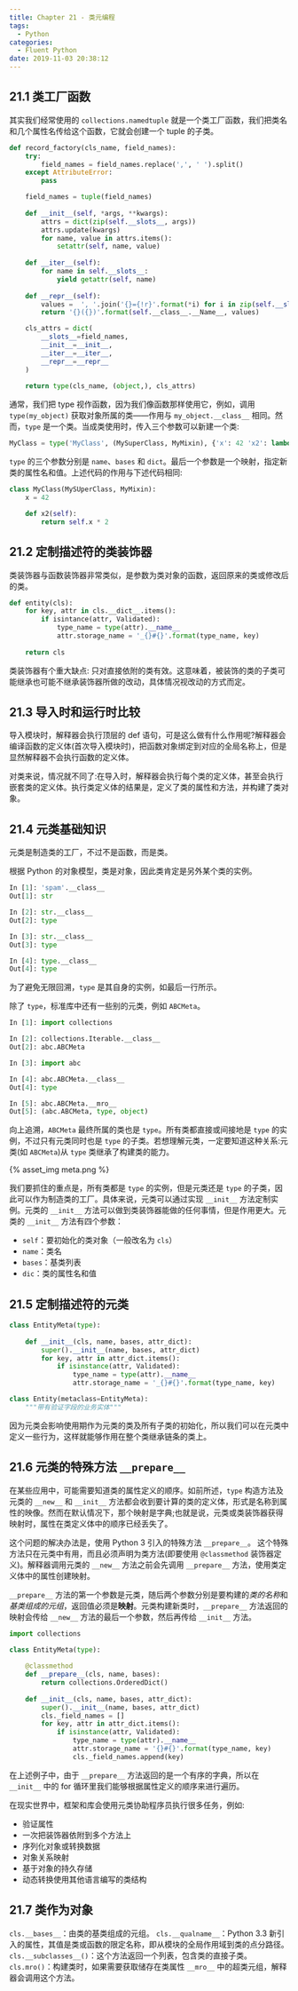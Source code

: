 ```yaml
---
title: Chapter 21 - 类元编程
tags:
  - Python
categories:
  - Fluent Python
date: 2019-11-03 20:38:12
---
```



## 21.1 类工厂函数

其实我们经常使用的 `collections.namedtuple` 就是一个类工厂函数，我们把类名和几个属性名传给这个函数，它就会创建一个 tuple 的子类。

```python
def record_factory(cls_name, field_names):
    try:
        field_names = field_names.replace(',', ' ').split()
    except AttributeError:
        pass

    field_names = tuple(field_names)
    
    def __init__(self, *args, **kwargs):
        attrs = dict(zip(self.__slots__, args))
        attrs.update(kwargs)
        for name, value in attrs.items():
            setattr(self, name, value)
    
    def __iter__(self):
        for name in self.__slots__:
            yield getattr(self, name)
    
    def __repr__(self):
        values =  ', '.join('{}={!r}'.format(*i) for i in zip(self.__slots__, self))
        return '{}({})'.format(self.__class__.__Name__, values)

    cls_attrs = dict(
        __slots__=field_names,
        __init__=__init__,
        __iter__=__iter__,
        __repr__=__repr__
    )
    
    return type(cls_name, (object,), cls_attrs)
```

通常，我们把 type 视作函数，因为我们像函数那样使用它，例如，调用 `type(my_object)` 获取对象所属的类——作用与 `my_object.__class__` 相同。然而，`type` 是一个类。当成类使用时，传入三个参数可以新建一个类:

```python
MyClass = type('MyClass', (MySuperClass, MyMixin), {'x': 42 'x2': lambda self : self.x * 2})
```

`type` 的三个参数分别是 `name`、`bases` 和 `dict`。最后一个参数是一个映射，指定新类的属性名和值。上述代码的作用与下述代码相同:

```python
class MyClass(MySUperClass, MyMixin):
    x = 42

    def x2(self):
        return self.x * 2

```

## 21.2 定制描述符的类装饰器

类装饰器与函数装饰器非常类似，是参数为类对象的函数，返回原来的类或修改后的类。

```python
def entity(cls):
    for key, attr in cls.__dict__.items():
        if isintance(attr, Validated):
            type_name = type(attr).__name__
            attr.storage_name = '_{}#{}'.format(type_name, key)
    
    return cls
```

类装饰器有个重大缺点: 只对直接依附的类有效。这意味着，被装饰的类的子类可能继承也可能不继承装饰器所做的改动，具体情况视改动的方式而定。

## 21.3 导入时和运行时比较

导入模块时，解释器会执行顶层的 def 语句，可是这么做有什么作用呢?解释器会编译函数的定义体(首次导入模块时)，把函数对象绑定到对应的全局名称上，但是显然解释器不会执行函数的定义体。

对类来说，情况就不同了:在导入时，解释器会执行每个类的定义体，甚至会执行嵌套类的定义体。执行类定义体的结果是，定义了类的属性和方法，并构建了类对象。

## 21.4 元类基础知识

元类是制造类的工厂，不过不是函数，而是类。

根据 Python 的对象模型，类是对象，因此类肯定是另外某个类的实例。

```python
In [1]: 'spam'.__class__                  
Out[1]: str

In [2]: str.__class__                  
Out[2]: type

In [3]: str.__class__                 
Out[3]: type

In [4]: type.__class__
Out[4]: type
```
为了避免无限回溯，`type` 是其自身的实例，如最后一行所示。

除了 `type`，标准库中还有一些别的元类，例如 `ABCMeta`。

```python
In [1]: import collections

In [2]: collections.Iterable.__class__
Out[2]: abc.ABCMeta

In [3]: import abc

In [4]: abc.ABCMeta.__class__  
Out[4]: type

In [5]: abc.ABCMeta.__mro__
Out[5]: (abc.ABCMeta, type, object)
```

向上追溯，`ABCMeta` 最终所属的类也是 `type`。所有类都直接或间接地是 `type` 的实例，不过只有元类同时也是 `type` 的子类。若想理解元类，一定要知道这种关系:元类(如 `ABCMeta`)从 `type` 类继承了构建类的能力。

{% asset_img meta.png %}

我们要抓住的重点是，所有类都是 `type` 的实例，但是元类还是 `type` 的子类，因此可以作为制造类的工厂。具体来说，元类可以通过实现 `__init__` 方法定制实例。元类的 `__init__` 方法可以做到类装饰器能做的任何事情，但是作用更大。元类的 `__init__` 方法有四个参数：

- `self`：要初始化的类对象（一般改名为 `cls`）
- `name`：类名
- `bases`：基类列表
- `dic`：类的属性名和值

## 21.5 定制描述符的元类

```python
class EntityMeta(type):
    
    def __init__(cls, name, bases, attr_dict):
        super().__init__(name, bases, attr_dict)
        for key, attr in attr_dict.items():
            if isinstance(attr, Validated):
                type_name = type(attr).__name__
                attr.storage_name = '_{}#{}'.format(type_name, key)

class Entity(metaclass=EntityMeta):
    """带有验证字段的业务实体"""
```

因为元类会影响使用期作为元类的类及所有子类的初始化，所以我们可以在元类中定义一些行为，这样就能够作用在整个类继承链条的类上。

## 21.6 元类的特殊方法 `__prepare__`

在某些应用中，可能需要知道类的属性定义的顺序。如前所述，`type` 构造方法及元类的 `__new__` 和 `__init__` 方法都会收到要计算的类的定义体，形式是名称到属性的映像。然而在默认情况下，那个映射是字典;也就是说，元类或类装饰器获得映射时，属性在类定义体中的顺序已经丢失了。

这个问题的解决办法是，使用 Python 3 引入的特殊方法 `__prepare__`。 这个特殊方法只在元类中有用，而且必须声明为类方法(即要使用 `@classmethod` 装饰器定义)。解释器调用元类的 `__new__` 方法之前会先调用 `__prepare__` 方法，使用类定义体中的属性创建映射。

`__prepare__` 方法的第一个参数是元类，随后两个参数分别是要构建的*类的名称*和*基类组成的元组*，返回值必须是**映射**。元类构建新类时，`__prepare__` 方法返回的映射会传给 `__new__` 方法的最后一个参数，然后再传给 `__init__` 方法。

```python
import collections

class EntityMeta(type):
    
    @classmethod
    def __prepare__(cls, name, bases):
        return collections.OrderedDict()
    
    def __init__(cls, name, bases, attr_dict):
        super().__init__(name, bases, attr_dict)
        cls._field_names = []
        for key, attr in attr_dict.items():
            if isinstance(attr, Validated):
                type_name = type(attr).__name__
                attr.storage_name = '{}#{}'.format(type_name, key)
                cls._field_names.append(key)
```

在上述例子中，由于 `__prepare__` 方法返回的是一个有序的字典，所以在 `__init__` 中的 for 循环里我们能够根据属性定义的顺序来进行遍历。

在现实世界中，框架和库会使用元类协助程序员执行很多任务，例如:

- 验证属性 
- 一次把装饰器依附到多个方法上 
- 序列化对象或转换数据 
- 对象关系映射
- 基于对象的持久存储 
- 动态转换使用其他语言编写的类结构

## 21.7 类作为对象

`cls.__bases__`：由类的基类组成的元组。
`cls.__qualname__`：Python 3.3 新引入的属性，其值是类或函数的限定名称，即从模块的全局作用域到类的点分路径。
`cls.__subclasses__()`：这个方法返回一个列表，包含类的直接子类。
`cls.mro()`：构建类时，如果需要获取储存在类属性 `__mro__` 中的超类元组，解释器会调用这个方法。
